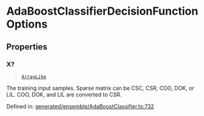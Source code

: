 # AdaBoostClassifierDecisionFunctionOptions

## Properties

### X?

> [`ArrayLike`](../types/ArrayLike.md)

The training input samples. Sparse matrix can be CSC, CSR, COO, DOK, or LIL. COO, DOK, and LIL are converted to CSR.

Defined in:  [generated/ensemble/AdaBoostClassifier.ts:732](https://github.com/transitive-bullshit/scikit-learn-ts/blob/92ab806/packages/sklearn/src/generated/ensemble/AdaBoostClassifier.ts#L732)
